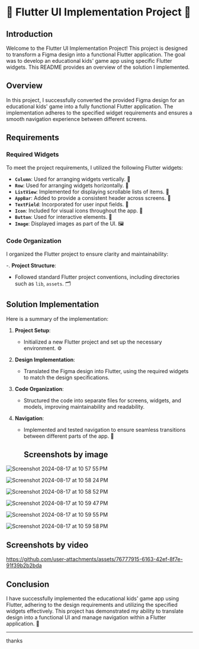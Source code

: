 # 🌟 Flutter UI Implementation Project 🌟

## Introduction

Welcome to the Flutter UI Implementation Project! This project is designed to transform a Figma design into a functional Flutter application. The goal was to develop an educational kids' game app using specific Flutter widgets. This README provides an overview of the solution I implemented.

## Overview

In this project, I successfully converted the provided Figma design for an educational kids' game into a fully functional Flutter application. The implementation adheres to the specified widget requirements and ensures a smooth navigation experience between different screens.

## Requirements

### Required Widgets

To meet the project requirements, I utilized the following Flutter widgets:

- **`Column`**: Used for arranging widgets vertically. 🌈
- **`Row`**: Used for arranging widgets horizontally. 📏
- **`ListView`**: Implemented for displaying scrollable lists of items. 📜
- **`AppBar`**: Added to provide a consistent header across screens. 📑
- **`TextField`**: Incorporated for user input fields. 📝
- **`Icon`**: Included for visual icons throughout the app. 🌟
- **`Button`**: Used for interactive elements. 🔘
- **`Image`**: Displayed images as part of the UI. 🖼️

### Code Organization

I organized the Flutter project to ensure clarity and maintainability:

-. **Project Structure**:
   - Followed standard Flutter project conventions, including directories such as `lib`, `assets`. 🗂️

## Solution Implementation

Here is a summary of the implementation:

1. **Project Setup**:
   - Initialized a new Flutter project and set up the necessary environment. ⚙️

2. **Design Implementation**:
   - Translated the Figma design into Flutter, using the required widgets to match the design specifications.

3. **Code Organization**:
   - Structured the code into separate files for screens, widgets, and models, improving maintainability and readability.

4. **Navigation**:
   - Implemented and tested navigation to ensure seamless transitions between different parts of the app. 🧭

     ## Screenshots by image
 ![Screenshot 2024-08-17 at 10 57 55 PM](https://github.com/user-attachments/assets/f28e9995-2654-439f-a269-3f5b40260cbb)
     
 ![Screenshot 2024-08-17 at 10 58 24 PM](https://github.com/user-attachments/assets/b474cb43-7f31-4b1b-9fe0-160176612f03)
 
![Screenshot 2024-08-17 at 10 58 52 PM](https://github.com/user-attachments/assets/2c61a179-c7cb-4ba1-bc64-293144b6e018)

![Screenshot 2024-08-17 at 10 59 47 PM](https://github.com/user-attachments/assets/6eb52880-c82f-445b-8b64-332942d02652)

![Screenshot 2024-08-17 at 10 59 55 PM](https://github.com/user-attachments/assets/bae9f0f1-df3d-40b8-87c8-5d57cd84dc87)

![Screenshot 2024-08-17 at 10 59 58 PM](https://github.com/user-attachments/assets/84ecc79c-9cc6-43a5-b4be-d895431163ad)

 ## Screenshots by video 

https://github.com/user-attachments/assets/76777915-6163-42ef-8f7e-91f39b2b2bda


 

## Conclusion


I have successfully implemented the educational kids' game app using Flutter, adhering to the design requirements and utilizing the specified widgets effectively. This project has demonstrated my ability to translate design into a functional UI and manage navigation within a Flutter application. 🌟


---
thanks
